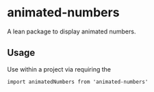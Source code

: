 # animated-numbers
A lean package to display animated numbers.

## Usage

Use within a project via requiring the  

``import animatedNumbers from 'animated-numbers'``
